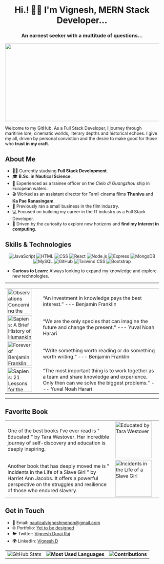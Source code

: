 <h1 align="center">Hi.! 🤝🏾  I'm Vignesh, MERN Stack Developer...</h1>
<h3 align="center">An earnest seeker with a multitude of questions...</h3>
<img src="https://cdn.pixabay.com/photo/2014/12/28/13/20/wordpress-581849_1280.jpg" width="1200" height="255" >

Welcome to my GitHub. As a Full Stack Developer, I journey through maritime lore, cinematic worlds, literary depths and historical echoes. I give my all, driven by personal conviction and the desire to make good for those who **trust in my craft**.

## About Me

- 🧑‍🎓 Currently studying **Full Stack Development**.
- 🎓 **B.Sc. in Nautical Science**.
- 🚢 Experienced as a trainee officer on the *Cielo di Guangzhou* ship in European waters.
- 🎬 Worked as an assistant director for Tamil cinema films **Thunivu** and **Ka Pae Ranasingam**.
- 💼 Previously ran a small business in the film industry.
- 💻 Focused on building my career in the IT industry as a Full Stack Developer.
- 🌟 Driven by the curiosity to explore new horizons and **find my Interest in computing**.

## Skills & Technologies

<p align="center">
  <img src="https://img.shields.io/badge/-JavaScript-F7DF1E?style=for-the-badge&logo=javascript&logoColor=black" alt="JavaScript"/>
  <img src="https://img.shields.io/badge/-HTML-E34F26?style=for-the-badge&logo=html5&logoColor=white" alt="HTML"/>
  <img src="https://img.shields.io/badge/-CSS-1572B6?style=for-the-badge&logo=css3&logoColor=white" alt="CSS"/>
  <img src="https://img.shields.io/badge/-React-61DAFB?style=for-the-badge&logo=react&logoColor=black" alt="React"/>
  <img src="https://img.shields.io/badge/-Node.js-339933?style=for-the-badge&logo=node.js&logoColor=white" alt="Node.js"/>
  <img src="https://img.shields.io/badge/-Express-000000?style=for-the-badge&logo=express&logoColor=white" alt="Express"/>
  <img src="https://img.shields.io/badge/-MongoDB-47A248?style=for-the-badge&logo=mongodb&logoColor=white" alt="MongoDB"/>
  <img src="https://img.shields.io/badge/-MySQL-4479A1?style=for-the-badge&logo=mysql&logoColor=white" alt="MySQL"/>
  <img src="https://img.shields.io/badge/-GitHub-181717?style=for-the-badge&logo=github&logoColor=white" alt="GitHub"/>
  <img src="https://img.shields.io/badge/-Tailwind%20CSS-38B2AC?style=for-the-badge&logo=tailwind-css&logoColor=white" alt="Tailwind CSS"/>
  <img src="https://img.shields.io/badge/-Bootstrap-7952B3?style=for-the-badge&logo=bootstrap&logoColor=white" alt="Bootstrap"/>
</p>


- **Curious to Learn:** Always looking to expand my knowledge and explore new technologies.
---
<table>
  <tr>
    <td width="100">
      <img src="https://media.gettyimages.com/id/544177728/photo/benjamin-franklin-by-david-martin.jpg?s=1024x1024&w=gi&k=20&c=ge5qGrUIQfALPgLcjHArND621WZhBIk2Cso3JYUd0PQ=" alt="Observations Concerning the Increase of Mankind" width="80"/>
    </td>
    <td>
      “An investment in knowledge pays the best interest.”  
      ---  Benjamin Franklin
    </td>
  </tr>
  <tr>
    <td width="100">
      <img src="https://www.economist.com/cdn-cgi/image/width=1424,quality=80,format=auto/content-assets/images/20220209_BID001.jpg" alt="Sapiens: A Brief History of Humankind" width="80"/>
    </td>
    <td>
      “We are the only species that can imagine the future and change the present.”  
      ---  Yuval Noah Harari
    </td>
  </tr>
  <tr>
    <td width="100">
      <img src="https://media.gettyimages.com/id/544177728/photo/benjamin-franklin-by-david-martin.jpg?s=1024x1024&w=gi&k=20&c=ge5qGrUIQfALPgLcjHArND621WZhBIk2Cso3JYUd0PQ=" alt="Forever of Benjamin Franklin" width="80"/>
    </td>
    <td>
      “Write something worth reading or do something worth writing.”  
      ---  Benjamin Franklin
    </td>
  </tr>
  <tr>
    <td width="100">
      <img src="https://www.economist.com/cdn-cgi/image/width=1424,quality=80,format=auto/content-assets/images/20220209_BID001.jpg" alt="Sapiens: 21 Lessons for the 21st Century" width="80" />
    </td>
    <td>
      “The most important thing is to work together as a team and share knowledge and experience. Only then can we solve the biggest problems.”  
      ---  Yuval Noah Harari
    </td>
  </tr>
</table>

***


## Favorite Book
<table style="width:100%;">
  <tr>
    <td style="width:70%;">
      One of the best books I’ve ever read is " Educated " by Tara Westover. Her incredible journey of self-discovery and education is deeply inspiring.
    </td>
    <td style="width:30%;">
      <img src="https://m.media-amazon.com/images/I/71-4MkLN5jL._AC_UF1000,1000_QL80_.jpg" alt="Educated by Tara Westover" width="120"/>
    </td>

  </tr>
  <tr>
    <td style="width:70%;">
      Another book that has deeply moved me is " Incidents in the Life of a Slave Girl " by Harriet Ann Jacobs. It offers a powerful perspective on the struggles and resilience of those who endured slavery.
    </td>
    <td style="width:30%;">
      <img src="https://m.media-amazon.com/images/I/71Yi5DnztdL._SL1500_.jpg" alt="Incidents in the Life of a Slave Girl" width="120"/>
    </td>
  </tr>
</table>



## Get in Touch
- 📧 Email: [nauticalvigneshmenon@gmail.com](nauticalvigneshmenon@gmail.com)
- 🌐 Portfolio: [Yet to be designed]()
- 🐦 Twitter: [Vignesh Durai Raj]()
- 🌍 LinkedIn: [Vignesh D](https://www.linkedin.com/in/vignesh-d-389ab7144/)

<table>
  <tr>
    <td>
    <img src="https://github-readme-stats.vercel.app/api?username=Vigneshlearneveryday&show_icons=true&hide_title=true&count_private=true&hide=prs" alt="GitHub Stats"/>
    </td>
    <td>
      <strong><img src="https://github-readme-stats.vercel.app/api/top-langs/?username=Vigneshlearneveryday&layout=compact" alt="Most Used Languages"/></strong>
    </td>
  <td>
       <strong><img src="https://github-readme-streak-stats.herokuapp.com/?user=Vigneshlearneveryday" alt="Contributions" /></strong> 

  
  </tr>
</table>
